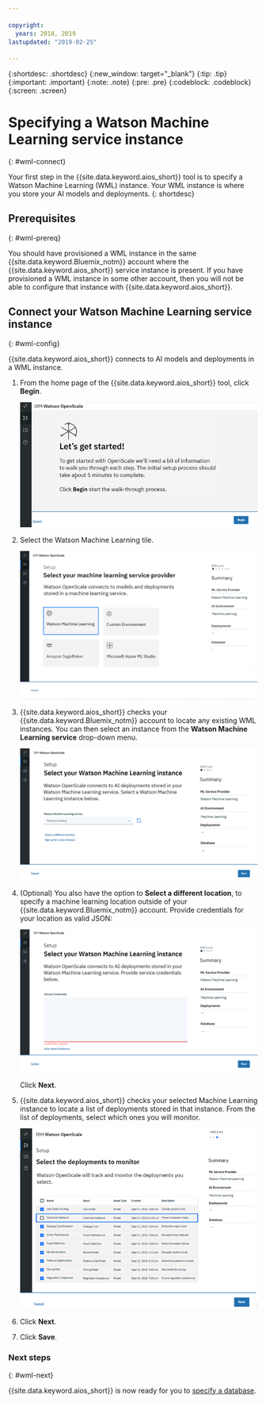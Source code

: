 ```yaml
---

copyright:
  years: 2018, 2019
lastupdated: "2019-02-25"

---
```


{:shortdesc: .shortdesc}
{:new_window: target="_blank"}
{:tip: .tip}
{:important: .important}
{:note: .note}
{:pre: .pre}
{:codeblock: .codeblock}
{:screen: .screen}

# Specifying a Watson Machine Learning service instance
{: #wml-connect}

Your first step in the {{site.data.keyword.aios_short}} tool is to specify a Watson Machine Learning (WML) instance. Your WML instance is where you store your AI models and deployments.
{: shortdesc}

## Prerequisites
{: #wml-prereq}

You should have provisioned a WML instance in the same {{site.data.keyword.Bluemix_notm}} account where the {{site.data.keyword.aios_short}} service instance is present. If you have provisioned a WML instance in some other account, then you will not be able to configure that instance with {{site.data.keyword.aios_short}}.

## Connect your Watson Machine Learning service instance
{: #wml-config}

{{site.data.keyword.aios_short}} connects to AI models and deployments in a WML instance.

1.  From the home page of the {{site.data.keyword.aios_short}} tool, click **Begin**.

    ![Home page](images/gs-config-start.png)

2.  Select the Watson Machine Learning tile.

    ![Tile selection](images/connect-wml.png)

3.  {{site.data.keyword.aios_short}} checks your {{site.data.keyword.Bluemix_notm}} account to locate any existing WML instances. You can then select an instance from the **Watson Machine Learning service** drop-down menu.

    ![Select WML service](images/gs-set-wml.png)

4.  (Optional) You also have the option to **Select a different location**, to specify a machine learning location outside of your {{site.data.keyword.Bluemix_notm}} account. Provide credentials for your location as valid JSON:

    ![Set WML instance](images/gs-get-wml.png)

    Click **Next**.

5.  {{site.data.keyword.aios_short}} checks your selected Machine Learning instance to locate a list of deployments stored in that instance. From the list of deployments, select which ones you will monitor.

    ![Select deployments](images/gs-config-deploy.png)

6.  Click **Next**.
7.  Click **Save**.

### Next steps
{: #wml-next}

{{site.data.keyword.aios_short}} is now ready for you to [specify a database](/docs/services/ai-openscale?topic=ai-openscale-connect-db).
